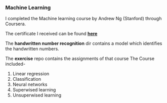 ### Machine Learning
I completed the Machine learning course by Andrew Ng (Stanford) through Coursera. 

The certificate I received can be found **[here](https://coursera.org/share/5e6e24c6f4a867f51b5d31c82c63c0bc)**

The **handwritten number recognition** dir contains a model which identifies the handwritten numbers.  

The **exercise**  repo contains the assignments of that course
The Course included- 
  1. Linear regression
  2. Classification
  3. Neural networks 
  4. Superwised learning
  5. Unsuperwised learning

